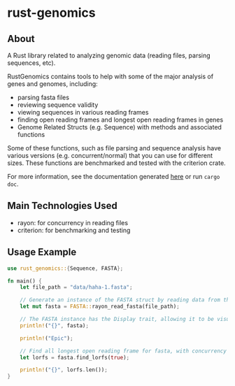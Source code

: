 # rust-genomics

## About
A Rust library related to analyzing genomic data (reading files, parsing sequences, etc). 

RustGenomics contains tools to help with some of the major analysis of genes and genomes, including:
* parsing fasta files
* reviewing sequence validity
* viewing sequences in various reading frames
* finding open reading frames and longest open reading frames in genes
* Genome Related Structs (e.g. Sequence) with methods and associated functions

Some of these functions, such as file parsing and sequence analysis have various versions (e.g. concurrent/normal) that you can use for different sizes. These functions are benchmarked and tested with the criterion crate. 

For more information, see the documentation generated [here](https://joyliu-q.github.io/rust-genomics/rust_genomics/) or run ```cargo doc```.

## Main Technologies Used
* rayon: for concurrency in reading files
* criterion: for benchmarking and testing

## Usage Example
```rust
use rust_genomics::{Sequence, FASTA};

fn main() {
    let file_path = "data/haha-1.fasta";

    // Generate an instance of the FASTA struct by reading data from the given file
    let mut fasta = FASTA::rayon_read_fasta(file_path);

    // The FASTA instance has the Display trait, allowing it to be visualized in a clean fashion
    println!("{}", fasta);

    println!("Epic");

    // Find all longest open reading frame for fasta, with concurrency
    let lorfs = fasta.find_lorfs(true);

    println!("{}", lorfs.len());
}
```
